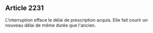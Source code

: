 Article 2231
----
L'interruption efface le délai de prescription acquis. Elle fait courir un
nouveau délai de même durée que l'ancien.
